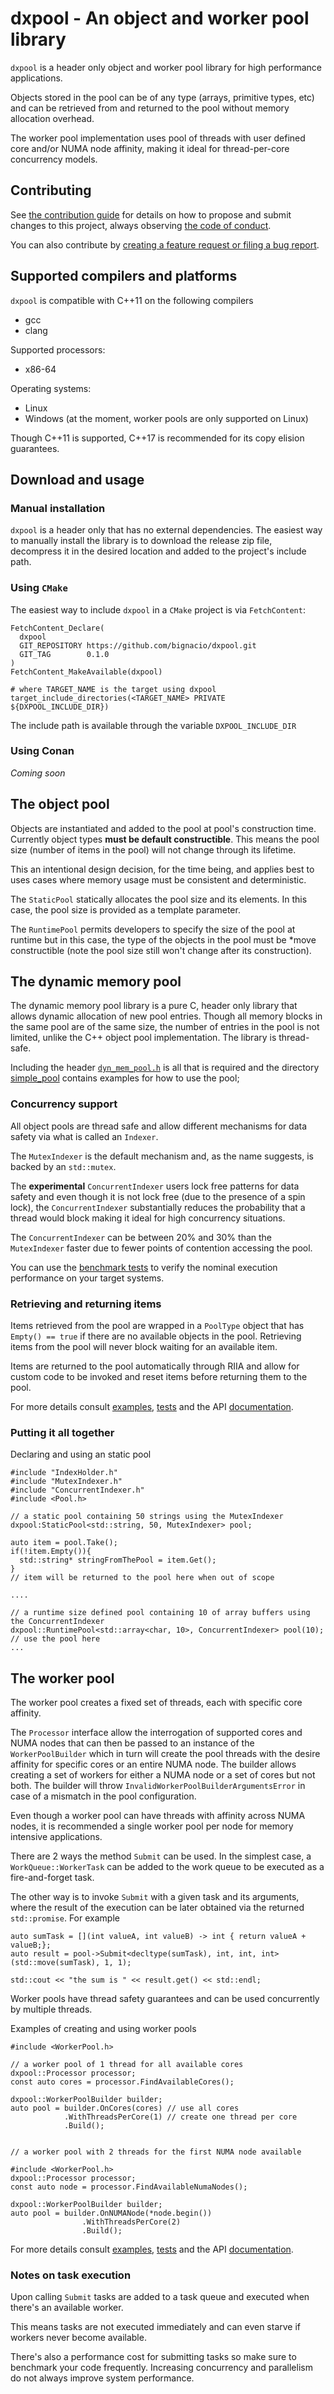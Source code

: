 # dxpool - An object and worker pool library


`dxpool` is a header only object and worker pool library for high performance applications.

Objects stored in the pool can be of any type (arrays, primitive types, etc) and can be retrieved from and returned to the pool without memory allocation overhead.


The worker pool implementation uses pool of threads with user defined core and/or NUMA node affinity, making it ideal for thread-per-core concurrency models.

## Contributing

See [the contribution guide](CONTRIBUTING.md) for details on how to propose and submit changes to this project, always observing [the code of conduct](CODE-OF-CONDUCT.md).

You can also contribute by [creating a feature request or filing a bug report](https://github.com/bignacio/dxpool/issues).

## Supported compilers and platforms

`dxpool` is compatible with C++11 on the following compilers
* gcc
* clang

Supported processors:
* x86-64

Operating systems:
* Linux
* Windows (at the moment, worker pools are only supported on Linux)


Though C++11 is supported, C++17 is recommended for its copy elision guarantees.

## Download and usage

### Manual installation

`dxpool` is a header only that has no external dependencies. The easiest way to manually install the library is to download the release zip file, decompress it in the desired location and added to the project's include path.

### Using `CMake`
The easiest way to include `dxpool` in a `CMake` project is via `FetchContent`:

```
FetchContent_Declare(
  dxpool
  GIT_REPOSITORY https://github.com/bignacio/dxpool.git
  GIT_TAG        0.1.0
)
FetchContent_MakeAvailable(dxpool)

# where TARGET_NAME is the target using dxpool
target_include_directories(<TARGET_NAME> PRIVATE ${DXPOOL_INCLUDE_DIR})
```

The include path is available through the variable `DXPOOL_INCLUDE_DIR`

### Using Conan

*Coming soon*

## The object pool

Objects are instantiated and added to the pool at pool's construction time. Currently object types **must be default constructible**. This means the pool size (number of items in the pool) will not change through its lifetime.

This an intentional design decision, for the time being, and applies best to uses cases where memory usage must be consistent and deterministic.

The `StaticPool` statically allocates the pool size and its elements. In this case, the pool size is provided as a template parameter.

The `RuntimePool` permits developers to specify the size of the pool at runtime but in this case, the type of the objects in the pool must be *move constructible (note the pool size still won't change after its construction).

## The dynamic memory pool

The dynamic memory pool library is a pure C, header only library that allows dynamic allocation of new pool entries. Though all memory blocks in the same pool are of the same size, the number of entries in the pool is not limited, unlike the C++ object pool implementation.
The library is thread-safe.

Including the header [`dyn_mem_pool.h`](simple_pool/dyn_mem_pool.h) is all that is required and the directory [simple_pool](simple_pool) contains examples for how to use the pool;

### Concurrency support

All object pools are thread safe and allow different mechanisms for data safety via what is called an `Indexer`.

The `MutexIndexer` is the default mechanism and, as the name suggests, is backed by an `std::mutex`.

The **experimental** `ConcurrentIndexer` users lock free patterns for data safety and even though it is not lock free (due to the presence of a spin lock), the `ConcurrentIndexer` substantially reduces the probability that a thread would block making it ideal for high concurrency situations.

The `ConcurrentIndexer` can be between 20% and 30% than the `MutexIndexer` faster due to fewer points of contention accessing the pool.

You can use the [benchmark tests](benchmark) to verify the nominal execution performance on your target systems.

### Retrieving and returning items

Items retrieved from the pool are wrapped in a `PoolType` object that has `Empty() == true` if there are no available objects in the pool. Retrieving items from the pool will never block waiting for an available item.

Items are returned to the pool automatically through RIIA and allow for custom code to be invoked and reset items before returning them to the pool.

For more details consult [examples](examples), [tests](test) and the API [documentation](https://bignacio.github.io/dxpool).

### Putting it all together

Declaring and using an static pool
```
#include "IndexHolder.h"
#include "MutexIndexer.h"
#include "ConcurrentIndexer.h"
#include <Pool.h>

// a static pool containing 50 strings using the MutexIndexer
dxpool:StaticPool<std::string, 50, MutexIndexer> pool;

auto item = pool.Take();
if(!item.Empty()){
  std::string* stringFromThePool = item.Get();
}
// item will be returned to the pool here when out of scope

....

// a runtime size defined pool containing 10 of array buffers using the ConcurrentIndexer
dxpool::RuntimePool<std::array<char, 10>, ConcurrentIndexer> pool(10);
// use the pool here
...
```


## The worker pool

The worker pool creates a fixed set of threads, each with specific core affinity.

The `Processor` interface allow the interrogation of supported cores and NUMA nodes that can then be passed to an instance of the `WorkerPoolBuilder` which in turn will create the pool threads with the desire affinity for specific cores or an entire NUMA node.
The builder allows creating a set of workers for either a NUMA node or a set of cores but not both. The builder will throw `InvalidWorkerPoolBuilderArgumentsError` in case of a mismatch in the pool configuration.

Even though a worker pool can have threads with affinity across NUMA nodes, it is recommended a single worker pool per node for memory intensive applications.

There are 2 ways the method `Submit` can be used. In the simplest case, a `WorkQueue::WorkerTask` can be added to the work queue to be executed as a fire-and-forget task.

The other way is to invoke `Submit` with a given task and its arguments, where the result of the execution can be later obtained via the returned `std::promise`. For example

```
auto sumTask = [](int valueA, int valueB) -> int { return valueA + valueB;};
auto result = pool->Submit<decltype(sumTask), int, int, int>(std::move(sumTask), 1, 1);

std::cout << "the sum is " << result.get() << std::endl;

```

Worker pools have thread safety guarantees and can be used concurrently by multiple threads.

Examples of creating and using worker pools
```
#include <WorkerPool.h>

// a worker pool of 1 thread for all available cores
dxpool::Processor processor;
const auto cores = processor.FindAvailableCores();

dxpool::WorkerPoolBuilder builder;
auto pool = builder.OnCores(cores) // use all cores
            .WithThreadsPerCore(1) // create one thread per core
            .Build();


// a worker pool with 2 threads for the first NUMA node available

#include <WorkerPool.h>
dxpool::Processor processor;
const auto node = processor.FindAvailableNumaNodes();

dxpool::WorkerPoolBuilder builder;
auto pool = builder.OnNUMANode(*node.begin())
                .WithThreadsPerCore(2)
                .Build();
```

For more details consult [examples](examples), [tests](test) and the API [documentation](https://bignacio.github.io/dxpool).


### Notes on task execution

Upon calling `Submit` tasks are added to a task queue and executed when there's an available worker.

This means tasks are not executed immediately and can even starve if workers never become available.

There's also a performance cost for submitting tasks so make sure to benchmark your code frequently.
Increasing concurrency and parallelism do not always improve system performance.